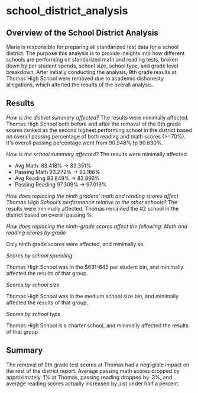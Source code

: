 # school_district_analysis

## Overview of the School District Analysis
Maria is responsible for preparing all standarized test data for a school district. The purpose this analysis is to provide insights into how different schools are performing on standarized math and reading tests, broken down by per student spends, school size, school type, and grade level breakdown. After initially conducting the analysis, 9th grade results at Thomas High School were removed due to academic dishonesty allegations, which alterted the results of the overall analysis.

## Results
*How is the district summary affected?*
The results were minimally affected. Thomas High School both before and after the removal of the 9th grade scores ranked as the second highest performing school in the district based on overall passing percentage of both reading and math scores (>=70%). It's overall passing percentage went from 90.948% tp 90.630%.

*How is the school summary affected?*
The results were minimally affected.
  * Avg Math: 83.418% -> 83.351%
  * Passing Math 93.272% -> 93.186%
  * Avg Reading 83.849% -> 83.896%
  * Passing Reading 97.309% -> 97.019%

*How does replacing the ninth graders’ math and reading scores affect Thomas High School’s performance relative to the other schools?*
The results were minimally affected, Thomas remained the #2 school in the district based on overall passing %.

*How does replacing the ninth-grade scores affect the following:*
  *Math and reading scores by grade*
  
  Only ninth grade scores were affected, and minimally so.

  *Scores by school spending*
  
  Thomas High School was in the $631-645 per student bin, and minimally affected the results of that group.
  
  *Scores by school size*
  
  Thomas High School was in the medium school size bin, and minimally affected the results of that group.

  *Scores by school type*
  
  Thomas High School is a charter school, and minimally affected the results of that group.

## Summary
The removal of 9th grade test scores at Thomas had a negligible impact on the rest of the district report. Average passing math scores dropped by approximately .1% at Thomas, passing reading dropped by .3%, and average reading scores actually increased by just under half a percent.
